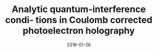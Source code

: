---
title: "Analytic quantum-interference condi- tions in Coulomb corrected photoelectron holography"
collection: publications
permalink: /publication/2018-01-26-Analytic quantum-interference condi- tions in Coulomb corrected photoelectron holography
date: 2018-01-26
venue: 'J. Phys. B: At. Mol. Opt. Phys.'
paperurl: 'https://iopscience.iop.org/article/10.1088/1361-6455/aa9e81'
citation: 'A. S. Maxwell, A. Al-Jawahiry, X. Y. Lai &amp; C. Figueria de Morisson Faria. J. Phys. B: At. Mol. Opt. Phys. 51, 044004 (2018)'
---
